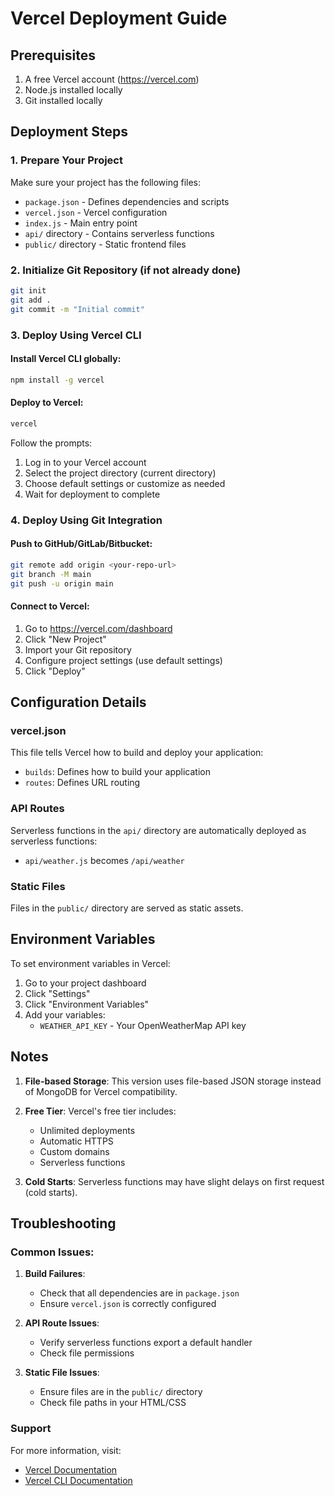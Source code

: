 # Vercel Deployment Guide

## Prerequisites
1. A free Vercel account (https://vercel.com)
2. Node.js installed locally
3. Git installed locally

## Deployment Steps

### 1. Prepare Your Project
Make sure your project has the following files:
- `package.json` - Defines dependencies and scripts
- `vercel.json` - Vercel configuration
- `index.js` - Main entry point
- `api/` directory - Contains serverless functions
- `public/` directory - Static frontend files

### 2. Initialize Git Repository (if not already done)
```bash
git init
git add .
git commit -m "Initial commit"
```

### 3. Deploy Using Vercel CLI

#### Install Vercel CLI globally:
```bash
npm install -g vercel
```

#### Deploy to Vercel:
```bash
vercel
```

Follow the prompts:
1. Log in to your Vercel account
2. Select the project directory (current directory)
3. Choose default settings or customize as needed
4. Wait for deployment to complete

### 4. Deploy Using Git Integration

#### Push to GitHub/GitLab/Bitbucket:
```bash
git remote add origin <your-repo-url>
git branch -M main
git push -u origin main
```

#### Connect to Vercel:
1. Go to https://vercel.com/dashboard
2. Click "New Project"
3. Import your Git repository
4. Configure project settings (use default settings)
5. Click "Deploy"

## Configuration Details

### vercel.json
This file tells Vercel how to build and deploy your application:
- `builds`: Defines how to build your application
- `routes`: Defines URL routing

### API Routes
Serverless functions in the `api/` directory are automatically deployed as serverless functions:
- `api/weather.js` becomes `/api/weather`

### Static Files
Files in the `public/` directory are served as static assets.

## Environment Variables

To set environment variables in Vercel:
1. Go to your project dashboard
2. Click "Settings"
3. Click "Environment Variables"
4. Add your variables:
   - `WEATHER_API_KEY` - Your OpenWeatherMap API key

## Notes

1. **File-based Storage**: This version uses file-based JSON storage instead of MongoDB for Vercel compatibility.

2. **Free Tier**: Vercel's free tier includes:
   - Unlimited deployments
   - Automatic HTTPS
   - Custom domains
   - Serverless functions

3. **Cold Starts**: Serverless functions may have slight delays on first request (cold starts).

## Troubleshooting

### Common Issues:

1. **Build Failures**: 
   - Check that all dependencies are in `package.json`
   - Ensure `vercel.json` is correctly configured

2. **API Route Issues**:
   - Verify serverless functions export a default handler
   - Check file permissions

3. **Static File Issues**:
   - Ensure files are in the `public/` directory
   - Check file paths in your HTML/CSS

### Support
For more information, visit:
- [Vercel Documentation](https://vercel.com/docs)
- [Vercel CLI Documentation](https://vercel.com/docs/cli)
